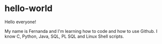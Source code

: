 # hello-world

Hello everyone! 

My name is Fernanda and I'm learning how to code and how to use Github. I know C, Python, Java, SQL, PL SQL and Linux Shell scripts. 
